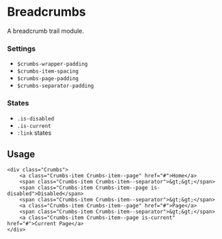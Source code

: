 Breadcrumbs
===========

A breadcrumb trail module.

### Settings

- `$crumbs-wrapper-padding`
- `$crumbs-item-spacing`
- `$crumbs-page-padding`
- `$crumbs-separator-padding`


### States

- `.is-disabled`
- `.is-current`
- `:link` states


Usage
-----

    <div class="Crumbs">
        <a class="Crumbs-item Crumbs-item--page" href="#">Home</a>
        <span class="Crumbs-item Crumbs-item--separator">&gt;&gt;</span>
        <span class="Crumbs-item Crumbs-item--page is-disabled">Disabled</span>
        <span class="Crumbs-item Crumbs-item--separator">&gt;&gt;</span>
        <a class="Crumbs-item Crumbs-item--page" href="#">Page</a>
        <span class="Crumbs-item Crumbs-item--separator">&gt;&gt;</span>
        <a class="Crumbs-item Crumbs-item--page is-current" href="#">Current Page</a>
    </div>

